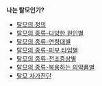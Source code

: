 **나는 탈모인가?**

 - [탈모의 정의](/m04/m0401/m040101)
 - [탈모의 종류-다양한 원인별](/m04/m0401/m040102)
 - [탈모의 종류-연령대별](/m04/m0401/m040103)
 - [탈모의 종류-피부 타입별](/m04/m0401/m040104)
 - [탈모의 종류-전조증상별](/m04/m0401/m040105)
 - [탈모의 종류-복용하는 의약품별](/m04/m0401/m040106)
 - [탈모 자가진단](/m04/m0401/m040107)
<!--stackedit_data:
eyJoaXN0b3J5IjpbNTAxOTg2NzE0LC0xNzk0MTAzMzgxLDE1OT
gzNDE5NzUsLTIwNzI3NTkxODksLTE1MzE5NTY1MzQsLTIwNzI3
NTkxODksLTE1MzE5NTY1MzQsMTc2MzMzODQwOV19
-->